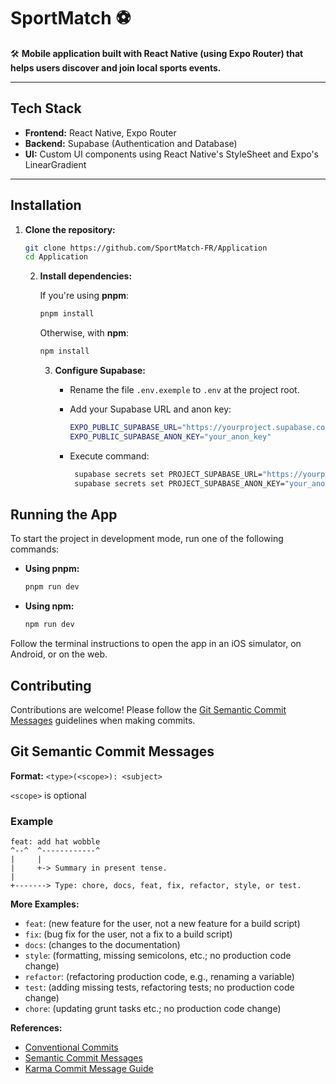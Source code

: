 # **SportMatch** ⚽️
🛠️ **Mobile application built with React Native (using Expo Router) that helps users discover and join local sports events.**

---

## Tech Stack

- **Frontend:** React Native, Expo Router
- **Backend:** Supabase (Authentication and Database)
- **UI:** Custom UI components using React Native's StyleSheet and Expo's LinearGradient

---

## Installation

1. **Clone the repository:**

   ```bash
   git clone https://github.com/SportMatch-FR/Application
   cd Application
   ```

   2. **Install dependencies:**

      If you're using **pnpm**:
      ```bash
      pnpm install
      ```
      Otherwise, with **npm**:
      ```bash
      npm install
      ```

      3. **Configure Supabase:**

          - Rename the file `.env.exemple` to `.env` at the project root.
          - Add your Supabase URL and anon key:

            ```bash
            EXPO_PUBLIC_SUPABASE_URL="https://yourproject.supabase.co"
            EXPO_PUBLIC_SUPABASE_ANON_KEY="your_anon_key"
            ```
          - Execute command:

            ```bash
             supabase secrets set PROJECT_SUPABASE_URL="https://yourproject.supabase.co"
             supabase secrets set PROJECT_SUPABASE_ANON_KEY="your_anon_key"
            ```
    
      
## Running the App

To start the project in development mode, run one of the following commands:

- **Using pnpm:**

  ```bash
  pnpm run dev
  ```

- **Using npm:**

  ```bash
  npm run dev
  ```

Follow the terminal instructions to open the app in an iOS simulator, on Android, or on the web.

## Contributing

Contributions are welcome! Please follow the [Git Semantic Commit Messages](#git-semantic-commit-messages) guidelines when making commits.

## Git Semantic Commit Messages

**Format:** `<type>(<scope>): <subject>`

`<scope>` is optional

### Example

```
feat: add hat wobble
^--^  ^------------^
|     |
|     +-> Summary in present tense.
|
+-------> Type: chore, docs, feat, fix, refactor, style, or test.
```

**More Examples:**

- `feat`: (new feature for the user, not a new feature for a build script)
- `fix`: (bug fix for the user, not a fix to a build script)
- `docs`: (changes to the documentation)
- `style`: (formatting, missing semicolons, etc.; no production code change)
- `refactor`: (refactoring production code, e.g., renaming a variable)
- `test`: (adding missing tests, refactoring tests; no production code change)
- `chore`: (updating grunt tasks etc.; no production code change)

**References:**

- [Conventional Commits](https://www.conventionalcommits.org/)
- [Semantic Commit Messages](https://seesparkbox.com/foundry/semantic_commit_messages)
- [Karma Commit Message Guide](http://karma-runner.github.io/1.0/dev/git-commit-msg.html)
